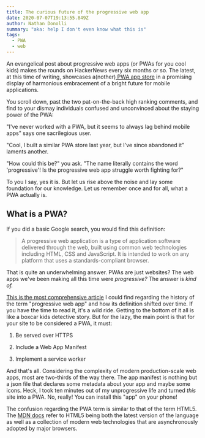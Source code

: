 ```yaml
---
title: The curious future of the progressive web app
date: 2020-07-07T19:13:55.849Z
author: Nathan Donolli
summary: "aka: help I don't even know what this is"
tags:
  - PWA
  - web
---
```

An evangelical post about progressive web apps (or PWAs for you cool kids) makes the rounds on HackerNews every six months or so.  The latest, at this time of writing, showcases a(nother)[ PWA app store](https://news.ycombinator.com/item?id=22963822) in a promising display of harmonious embracement of a bright future for mobile applications.

You scroll down, past the two pat-on-the-back high ranking comments, and find to your dismay individuals confused and unconvinced about the staying power of the PWA:

 "I've never worked with a PWA, but it seems to always lag behind mobile apps" says one sacrilegious user.  

"Cool, I built a similar PWA store last year, but I've since abandoned it" laments another.

"How could this be?" you ask. "The name literally contains the word 'progressive'! Is the progressive web app struggle worth fighting for?"

To you I say, yes it is. But let us rise above the noise and lay some foundation for our knowledge.  Let us remember once and for all, what a PWA actually is.

## What is a PWA?

If you did a basic Google search, you would find this definition:

> A progressive web application is a type of application software delivered through the web, built using common web technologies including HTML, CSS and JavaScript. It is intended to work on any platform that uses a standards-compliant browser.

That is quite an underwhelming answer. PWAs are just websites? The web apps we've been making all this time were *progressive?* The answer is *kind of.*

[This is the most comprehensive article](https://medium.com/@amberleyjohanna/seriously-though-what-is-a-progressive-web-app-56130600a093) I could find regarding the history of the term "progressive web app" and how its definition shifted over time.  If you have the time to read it, it's a wild ride.  Getting to the bottom of it all is like a boxcar kids detective story.  But for the lazy, the main point is that for your site to be considered a PWA, it must:

1. Be served over HTTPS

2.  Include a Web App Manifest

3.  Implement a service worker

And that's all.  Considering the complexity of modern production-scale web apps, most are two-thirds of the way there.  The app manifest is nothing but a json file that declares some metadata about your app and maybe some icons.  Heck, I took ten minutes out of my unprogressive life and turned *this* site into a PWA.  No, really! You can install this "app" on your phone!

The confusion regarding the PWA term is similar to that of the term HTML5.  The [MDN docs](https://developer.mozilla.org/en-US/docs/Web/Guide/HTML/HTML5) refer to HTML5 being both the latest version of the language as well as a collection of modern web technologies that are asynchronously adopted by major browsers.